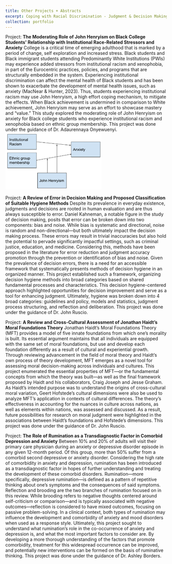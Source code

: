 ```yaml
---
title: Other Projects + Abstracts
excerpt: Coping with Racial Discrimination - Judgment & Decision Making - Morality - Comorbid Anxiety & Depression 
collection: portfolio
---
```


Project: **The Moderating Role of John Henryism on Black College Students' Relationship with Institutional Race-Related Stressors and Anxiety**
College is a critical time of emerging adulthood that is marked by a period of change, self exploration and increased stress. Black students and Black immigrant students attending Predominantly White Institutions (PWIs) may experience added stressors from institutional racism and xenophobia, in part of the Eurocentric practices, policies, and programs that are structurally embedded in the system. Experiencing institutional discrimination can affect the mental health of Black students and has been shown to exacerbate the development of mental health issues, such as anxiety (MacNear & Hunter, 2023). Thus, students experiencing institutional racism may use John Henryism, a high effort coping mechanism, to mitigate the effects. When Black achievement is undermined in comparison to White achievement, John Henryism may serve as an effort to showcase mastery and “value.” This study explored the moderating role of John Henryism on anxiety for  Black college students who experience institutional racism and xenophobia based on ethnic group membership. This project was done under the guidance of  Dr. Adaurennaya Onyewuenyi. <br/><img src='/images/labpic.png' style="width:300px;">

Project: **A Review of Error in Decision Making and Proposed Classification of Suitable Hygiene Methods**
Despite its prevalence in everyday existence, judgments and decisions are rooted in human
evaluation and are thus always susceptible to error. Daniel Kahneman, a notable figure in the
study of decision making, posits that error can be broken down into two components: bias and
noise. While bias is systematic and directional, noise is random and non-directional—but both
ultimately impact the decision making process. These errors may result in trivial inaccuracies but
also hold the potential to pervade significantly impactful settings, such as criminal justice,
education, and medicine. Considering this, methods have been proposed in the literature for error
reduction and judgment accuracy promotion through the prevention or identification of bias and
noise. Given the prevalence of decision errors, there is a need for an accessible framework that
systematically presents methods of decision hygiene in an organized manner. This project established such a framework, organizing decision hygiene methods into broad categories based on
shared fundamental processes and characteristics. This decision hygiene-centered approach
highlighted opportunities for decision improvement and serve as a tool for enhancing
judgment. Ultimately, hygiene was broken down into 4 broad categories: guidelines and policy, models and statistics, judgment process structuring, and reflection and deliberation. This project was done under the guidance of Dr. John Ruscio.

Project: **A Review and Cross-Cultural Assessment of Jonathan Haidt’s Moral Foundations Theory**
Jonathan Haidt’s Moral Foundations Theory (MFT) provides a model of five innate foundations
from which one’s morality is built. Its essential argument maintains that all individuals are
equipped with the same set of moral foundations, but use and develop each foundation
differently as a result of cultural and experiential growth. Through reviewing advancement in the
field of moral theory and Haidt’s own process of theory development, MFT emerges as a novel
tool for assessing moral decision-making across individuals and cultures. This project
enumerated the essential properties of MFT—or the fundamental concepts from which the theory
was built—as well as the final framework proposed by Haidt and his collaborators, Craig Joseph
and Jesse Graham. As Haidt’s intended purpose was to understand the origins of cross-cultural
moral variation, Geert Hofstede’s cultural dimensions were also be used to analyze MFT’s
application in contexts of cultural differences. The theory’s effectiveness in accounting for the
nuances in culture across nations, as well as elements within nations, was assessed and
discussed. As a result, future possibilities for research on moral judgment were highlighted in
the associations between Haidt’s foundations and Hofstede’s dimensions. This project was done under the guidance of Dr. John Ruscio.

Project: **The Role of Rumination as a Transdiagnostic Factor in Comorbid Depression and Anxiety**
Between 10% and 20% of adults will visit their primary care physician during an anxiety or depressive disorder episode in any given 12-month period. Of this group, more than 50% suffer from a comorbid second depressive or anxiety disorder. Considering the high rate of comorbidity in anxiety and depression, rumination has been introduced as a transdiagnostic factor in hopes of further understanding and treating the development of these comorbid disorders. Rumination—more specifically, depressive rumination—is defined as a pattern of repetitive thinking about one’s symptoms and the consequences of said symptoms. Reflection and brooding are the two branches of rumination focused on in this review. While brooding refers to negative thoughts centered around self-criticism or comparison—and is typically associated with negative outcomes—reflection is considered to have mixed outcomes, focusing on passive problem-solving. In a clinical context, both types of rumination may influence the development and comorbidity of anxiety and mood disorders when used as a response style. Ultimately, this project sought to understand what rumination’s role in the co-occurrence of anxiety and depression is, and what the most important factors to consider are. By developing a more thorough understanding of the factors that promote comorbidity, treatment for this widespread occurrence can be improved, and potentially new interventions can be formed on the basis of ruminative thinking. This project was done under the guidance of Dr. Ashley Borders.


